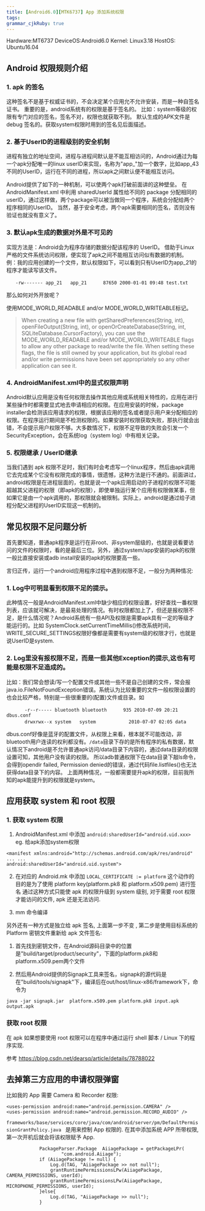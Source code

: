 ```yaml
---
title: [Android6.0][MTK6737] App 添加系统权限
tags: 
grammar_cjkRuby: true
---
```


Hardware:MT6737
DeviceOS:Android6.0
Kernel: Linux3.18
HostOS: Ubuntu16.04

## Android 权限规则介绍
### 1. apk 的签名
这种签名不是基于权威证书的，不会决定某个应用允不允许安装，而是一种自签名证书。
重要的是，android系统有的权限是基于签名的。
比如：system等级的权限有专门对应的签名，签名不对，权限也就获取不到。
默认生成的APK文件是 debug 签名的。获取system权限时用到的签名见后面描述。

### 2. 基于UserID的进程级别的安全机制
进程有独立的地址空间，进程与进程间默认是不能互相访问的，Android通过为每一个apk分配唯一的linux userID来实现，名称为"app_"加一个数字，比如app_43不同的UserID，运行在不同的进程，所以apk之间默认便不能相互访问。

Android提供了如下的一种机制，可以使两个apk打破前面讲的这种壁垒。
在AndroidManifest.xml 中利用 sharedUserId 属性给不同的 package 分配相同的 userID，通过这样做，两个package可以被当做同一个程序，系统会分配给两个程序相同的UserID。
当然，基于安全考虑，两个apk需要相同的签名，否则没有验证也就没有意义了。

### 3. 默认apk生成的数据对外是不可见的
实现方法是：Android会为程序存储的数据分配该程序的 UserID。
借助于Linux严格的文件系统访问权限，便实现了apk之间不能相互访问似有数据的机制。
例：我的应用创建的一个文件，默认权限如下，可以看到只有UserID为app_21的程序才能读写该文件。
```
　　-rw------- app_21   app_21      87650 2000-01-01 09:48 test.txt
```
那么如何对外开放呢？

使用MODE_WORLD_READABLE and/or MODE_WORLD_WRITEABLE标记。
> When creating a new file with getSharedPreferences(String, int), openFileOutput(String, int), or openOrCreateDatabase(String, int, SQLiteDatabase.CursorFactory), you can use the MODE_WORLD_READABLE and/or MODE_WORLD_WRITEABLE flags to allow any other package to read/write the file. When setting these flags, the file is still owned by your application, but its global read and/or write permissions have been set appropriately so any other application can see it.
 

### 4. AndroidManifest.xml中的显式权限声明
Android默认应用是没有任何权限去操作其他应用或系统相关特性的，应用在进行某些操作时都需要显式地去申请相应的权限。在应用安装的时候，package installer会检测该应用请求的权限，根据该应用的签名或者提示用户来分配相应的权限。在程序运行期间是不检测权限的。如果安装时权限获取失败，那执行就会出错，不会提示用户权限不够。大多数情况下，权限不足导致的失败会引发一个 SecurityException，会在系统log（system log）中有相关记录。

### 5. 权限继承 / UserID继承
当我们遇到 apk 权限不足时，我们有时会考虑写一个linux程序，然后由apk调用它去完成某个它没有权限完成的事情，很遗憾，这种方法是行不通的。前面讲过，android权限是在进程层面的，也就是说一个apk应用启动的子进程的权限不可能超越其父进程的权限（即apk的权限），即使单独运行某个应用有权限做某事，但如果它是由一个apk调用的，那权限就会被限制。实际上，android是通过给子进程分配父进程的UserID实现这一机制的。
 

## 常见权限不足问题分析

首先要知道，普通apk程序是运行在非root、非system层级的，也就是说看要访问的文件的权限时，看的是最后三位。另外，通过system/app安装的apk的权限一般比直接安装或adb install安装的apk的权限要高一些。

言归正传，运行一个android应用程序过程中遇到权限不足，一般分为两种情况:
### 1. Log中可明显看到权限不足的提示。
此种情况一般是AndroidManifest.xml中缺少相应的权限设置，好好查找一番权限列表，应该就可解决，是最易处理的情况。有时权限都加上了，但还是报权限不足，是什么情况呢？Android系统有一些API及权限是需要apk具有一定的等级才能运行的。比如 SystemClock.setCurrentTimeMillis()修改系统时间，WRITE_SECURE_SETTINGS权限好像都是需要有system级的权限才行，也就是说UserID是system.

### 2. Log里没有报权限不足，而是一些其他Exception的提示,这也有可能是权限不足造成的。
比如：我们常会想读/写一个配置文件或其他一些不是自己创建的文件，常会报java.io.FileNotFoundException错误。系统认为比较重要的文件一般权限设置的也会比较严格，特别是一些很重要的(配置)文件或目录。如
```
　　　　-r--r----- bluetooth bluetooth      935 2010-07-09 20:21 dbus.conf
　　　　drwxrwx--x system   system            2010-07-07 02:05 data 
```
dbus.conf好像是蓝牙的配置文件，从权限上来看，根本就不可能改动，非bluetooth用户连读的权利都没有。`/data`目录下存的是所有程序的私有数据，默认情况下android是不允许普通apk访问/data目录下内容的，通过data目录的权限设置可知，其他用户没有读的权限。
所以adb普通权限下在data目录下敲ls命令，会得到opendir failed, Permission denied的错误，通过代码file.listfiles()也无法获得data目录下的内容。
上面两种情况，一般都需要提升apk的权限，目前我所知的apk能提升到的权限就是system。

## 应用获取 system 和 root 权限

### 1. 获取 system 权限

1) AndroidManifest.xml 中添加 `android:sharedUserId="android.uid.xxx> `
eg. 给apk添加system权限
```
<manifest xmlns:android="http://schemas.android.com/apk/res/android"
... ... 
android:sharedUserId="android.uid.system">
```

2) 在对应的 Android.mk 中添加 `LOCAL_CERTIFICATE := platform`
这个动作的目的是为了使用 platform key(platform.pk8 和 platform.x509.pem) 进行签名
通过这种方式只能使 apk 的权限升级到 system 级别,  对于需要 root 权限才能访问的文件, apk 还是无法访问.

3) mm 命令编译

另外还有一种方式是独立给 apk 签名, 上面第一步不变 , 第二步是使用目标系统的 Platform 密钥文件重新给 apk 文件签名:

1) 首先找到密钥文件，在Android源码目录中的位置是"build/target/product/security"，下面的platform.pk8和platform.x509.pem两个文件

2) 然后用Android提供的Signapk工具来签名，signapk的源代码是在"build/tools/signapk"下，编译后在out/host/linux-x86/framework下，命令为
```
java -jar signapk.jar  platform.x509.pem platform.pk8 input.apk output.apk
```

### 获取 root 权限

在 apk 如果想要使用 root 权限可以在程序中通过运行 shell 脚本 / Linux 下的程序实现.

参考 https://blog.csdn.net/dearsq/article/details/78788022

## 去掉第三方应用的申请权限弹窗

比如我的 App 需要 Camera 和 Recorder 权限:
```
<uses-permission android:name="android.permission.CAMERA" />
<uses-permission android:name="android.permission.RECORD_AUDIO" />
```

`frameworks/base/services/core/java/com/android/server/pm/DefaultPermissionGrantPolicy.java `
是用来控制 App 权限的.
在其中添加系统 APP 所带权限, 第一次开机后就会将该权限赋予 App.

```
            PackageParser.Package  AiiagePackage = getPackageLPr(
                    "com.android.Aiiage");
            if (AiiagePackage != null) {
			 	Log.d(TAG, "AiiagePackage >> not null");
                grantRuntimePermissionsLPw(AiiagePackage, CAMERA_PERMISSIONS, userId);
                grantRuntimePermissionsLPw(AiiagePackage, MICROPHONE_PERMISSIONS, userId);
            }else{
                Log.d(TAG, "AiiagePackage >> null");
            }
```
